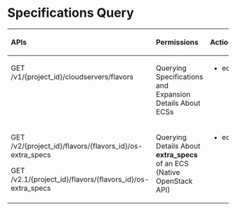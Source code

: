 # Specifications Query<a name="EN-US_TOPIC_0103071522"></a>

<a name="table12528123592919"></a>
<table><thead align="left"><tr id="row5528103512910"><th class="cellrowborder" valign="top" width="32.0704845814978%" id="mcps1.1.4.1.1"><p id="p3528935172915"><a name="p3528935172915"></a><a name="p3528935172915"></a>APIs</p>
</th>
<th class="cellrowborder" valign="top" width="32.23201174743024%" id="mcps1.1.4.1.2"><p id="p10605125713535"><a name="p10605125713535"></a><a name="p10605125713535"></a>Permissions</p>
</th>
<th class="cellrowborder" valign="top" width="35.69750367107195%" id="mcps1.1.4.1.3"><p id="p19528153532917"><a name="p19528153532917"></a><a name="p19528153532917"></a>Actions</p>
</th>
</tr>
</thead>
<tbody><tr id="row1090113617259"><td class="cellrowborder" valign="top" width="32.0704845814978%" headers="mcps1.1.4.1.1 "><p id="p8987111492511"><a name="p8987111492511"></a><a name="p8987111492511"></a>GET /v1/{project_id}/cloudservers/flavors</p>
</td>
<td class="cellrowborder" valign="top" width="32.23201174743024%" headers="mcps1.1.4.1.2 "><p id="p740144618428"><a name="p740144618428"></a><a name="p740144618428"></a>Querying Specifications and Expansion Details About ECSs</p>
</td>
<td class="cellrowborder" valign="top" width="35.69750367107195%" headers="mcps1.1.4.1.3 "><a name="ul2987171415255"></a><a name="ul2987171415255"></a><ul id="ul2987171415255"><li>ecs:cloudServerFlavors:get</li></ul>
</td>
</tr>
<tr id="row18168121715435"><td class="cellrowborder" valign="top" width="32.0704845814978%" headers="mcps1.1.4.1.1 "><p id="p131004229430"><a name="p131004229430"></a><a name="p131004229430"></a>GET /v2/{project_id}/flavors/{flavors_id}/os-extra_specs</p>
<p id="p99081131173310"><a name="p99081131173310"></a><a name="p99081131173310"></a>GET /v2.1/{project_id}/flavors/{flavors_id}/os-extra_specs</p>
</td>
<td class="cellrowborder" valign="top" width="32.23201174743024%" headers="mcps1.1.4.1.2 "><p id="p610062214316"><a name="p610062214316"></a><a name="p610062214316"></a>Querying Details About <strong>extra_specs</strong> of an ECS (Native OpenStack API)</p>
</td>
<td class="cellrowborder" valign="top" width="35.69750367107195%" headers="mcps1.1.4.1.3 "><a name="ul71005222437"></a><a name="ul71005222437"></a><ul id="ul71005222437"><li>ecs:flavors:get</li></ul>
</td>
</tr>
</tbody>
</table>

